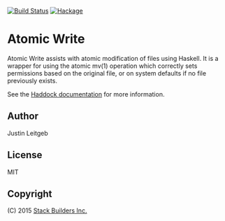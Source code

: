 [![Build Status](https://travis-ci.org/stackbuilders/atomic-write.svg?branch=master)](https://travis-ci.org/stackbuilders/atomic-write) [![Hackage](https://img.shields.io/hackage/v/atomic-write.svg)](http://hackage.haskell.org/package/atomic-write)

# Atomic Write

Atomic Write assists with atomic modification of files using
Haskell. It is a wrapper for using the atomic mv(1) operation which
correctly sets permissions based on the original file, or on system
defaults if no file previously exists.

See the
[Haddock documentation](http://hackage.haskell.org/package/atomic-write)
for more information.

## Author

Justin Leitgeb

## License

MIT

## Copyright

(C) 2015 [Stack Builders Inc.](http://www.stackbuilders.com/)
